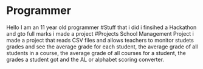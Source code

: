 # Programmer
Hello I am an 11 year old programmer
#Stuff that i did
i finsihed a Hackathon and gto full marks
i made a project
#Projects
School Management Project
i made a project that reads CSV files and allows teachers to monitor studets grades and see the average grade for each student, the average grade of all students in a course, the average grade of all courses for a student, the grades a student got and the AL or alphabet scoring converter.

